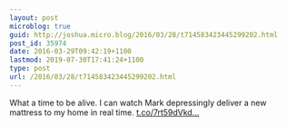 ```yaml
---
layout: post
microblog: true
guid: http://joshua.micro.blog/2016/03/28/t714583423445299202.html
post_id: 35974
date: 2016-03-29T09:42:19+1100
lastmod: 2019-07-30T17:41:24+1100
type: post
url: /2016/03/28/t714583423445299202.html
---
```

What a time to be alive. I can watch Mark depressingly deliver a new mattress to my home in real time. [t.co/7rt59dVkd...](https://t.co/7rt59dVkdH)

